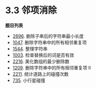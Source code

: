 # 3.3 邻项消除

**题目列表**

- [2696](https://leetcode.cn/problems/minimum-string-length-after-removing-substrings/description/). 删除子串后的字符串最小长度
- [1047](https://leetcode.cn/problems/remove-all-adjacent-duplicates-in-string/description/). 删除字符串中的所有相邻重复项
- [1544](https://leetcode.cn/problems/make-the-string-great/description/). 整理字符串
- [1003](https://leetcode.cn/problems/check-if-word-is-valid-after-substitutions/description/). 检查替换后的词是否有效
- [2216](https://leetcode.cn/problems/minimum-deletions-to-make-array-beautiful/description/). 美化数组的最少删除数
- [1209](https://leetcode.cn/problems/remove-all-adjacent-duplicates-in-string-ii/description/). 删除字符串中的所有相邻重复项 II
- [2211](https://leetcode.cn/problems/count-collisions-on-a-road/description/). 统计道路上的碰撞次数
- [735](https://leetcode.cn/problems/asteroid-collision/description/). 小行星碰撞
